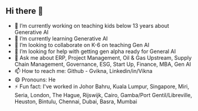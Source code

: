 ## Hi there 👋
- 🔭 I’m currently working on teaching kids below 13 years about Generative AI
- 🌱 I’m currently learning Generative AI
- 👯 I’m looking to collaborate on K-6 on teaching Gen AI
- 🤔 I’m looking for help with getting gen alpha ready for General AI
- 💬 Ask me about ERP, Project Management, Oil & Gas Upstream, Supply Chain Management, Governance, ESG, Start Up, Finance, MBA, Gen AI
- 📫 How to reach me: Github - Gvikna, Linkedin/in/Vikna
- 😄 Pronouns: He
- ⚡ Fun fact: I've worked in Johor Bahru, Kuala Lumpur, Singapore, Miri, Seria, London, The Hague, Rijswijk, Cairo, Gamba/Port Gentil/Libreville, Heuston, Bintulu, Chennai, Dubai, Basra, Mumbai
<!--
**gvikna/gvikna** is a ✨ _special_ ✨ repository because its `README.md` (this file) appears on your GitHub profile.

Here are some ideas to get you started:

- 🔭 I’m currently working on teaching kids below 13 years about Generative AI
- 🌱 I’m currently learning Generative AI
- 👯 I’m looking to collaborate on K-6 on teaching Gen AI
- 🤔 I’m looking for help with getting gen alpha ready for General AI
- 💬 Ask me about ERP, Oil & Gas Upstream, Supply Chain Management, Governance
- 📫 How to reach me: Github - Gvikna, Linkedin/in/Vikna
- 😄 Pronouns: He
- ⚡ Fun fact: I've worked in Johor Bahru, Kuala Lumpur, Singapore, Miri, Seria, London, The Hague, Rijswijk, Cairo, Gamba/Port Gentil/Libreville, Heuston, Bintulu, Chennai, Dubai, Basra, Mumbai
-->

